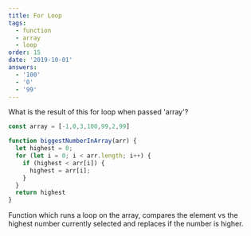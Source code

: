 ```yaml
---
title: For Loop
tags:
  - function
  - array
  - loop
order: 15
date: '2019-10-01'
answers:
  - '100'
  - '0'
  - '99'
---
```


What is the result of this for loop when passed 'array'?

```javascript
const array = [-1,0,3,100,99,2,99]

function biggestNumberInArray(arr) {
  let highest = 0;
  for (let i = 0; i < arr.length; i++) {
    if (highest < arr[i]) {
      highest = arr[i];
    }
  }
  return highest
}
```

<!-- explanation -->

Function which runs a loop on the array, compares the element vs the highest number currently selected and replaces if the number is higher. 